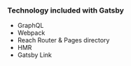 ### Technology included with Gatsby

- GraphQL
- Webpack
- Reach Router & Pages directory
- HMR
- Gatsby Link